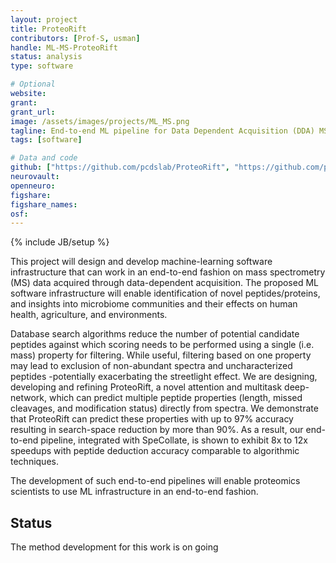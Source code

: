 ```yaml
---
layout: project
title: ProteoRift
contributors: [Prof-S, usman]
handle: ML-MS-ProteoRift
status: analysis
type: software

# Optional
website: 
grant:
grant_url:
image: /assets/images/projects/ML_MS.png
tagline: End-to-end ML pipeline for Data Dependent Acquisition (DDA) MS data 
tags: [software]

# Data and code
github: ["https://github.com/pcdslab/ProteoRift", "https://github.com/pcdslab/SpeCollate"]
neurovault:
openneuro:
figshare:
figshare_names:
osf:
---
```

{% include JB/setup %}

This project will design and develop machine-learning software infrastructure that can work in an end-to-end fashion on mass spectrometry (MS) data acquired through data-dependent acquisition. The proposed ML software infrastructure will enable identification of novel peptides/proteins, and insights into microbiome communities and their effects on human health, agriculture, and environments. 

Database search algorithms reduce the number of potential candidate peptides against which scoring needs to be performed using a single (i.e. mass) property for filtering. While useful, filtering based on one property may lead to exclusion of non-abundant spectra and uncharacterized peptides -potentially exacerbating the streetlight effect. We are designing, developing and refining ProteoRift, a novel attention and multitask deep-network, which can predict multiple peptide properties (length, missed cleavages, and modification status) directly from spectra. We demonstrate that ProteoRift can predict these properties with up to 97% accuracy resulting in search-space reduction by more than 90%. As a result, our end-to-end pipeline, integrated with SpeCollate, is shown to exhibit 8x to 12x speedups with peptide deduction accuracy comparable to algorithmic techniques. 

The development of such end-to-end pipelines will enable proteomics scientists to use ML infrastructure in an end-to-end fashion. 


## Status 

The method development for this work is on going